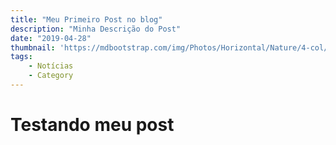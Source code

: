 ```yaml
---
title: "Meu Primeiro Post no blog"
description: "Minha Descrição do Post"
date: "2019-04-28"
thumbnail: 'https://mdbootstrap.com/img/Photos/Horizontal/Nature/4-col/img%20%28131%29.jpg'
tags: 
    - Notícias
    - Category
---
```


# Testando meu post

